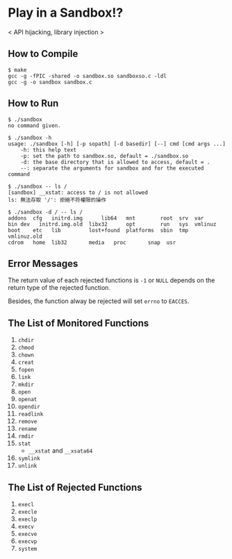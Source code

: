 # Play in a Sandbox!?
< API hijacking, library injection >

## How to Compile
``` shell
$ make
gcc -g -fPIC -shared -o sandbox.so sandboxso.c -ldl
gcc -g -o sandbox sandbox.c
```

## How to Run
```shell
$ ./sandbox
no command given.

$ ./sandbox -h
usage: ./sandbox [-h] [-p sopath] [-d basedir] [--] cmd [cmd args ...]
	-h: this help text
	-p: set the path to sandbox.so, default = ./sandbox.so
	-d: the base directory that is allowed to access, default = .
	--: separate the arguments for sandbox and for the executed command

$ ./sandbox -- ls /
[sandbox] __xstat: access to / is not allowed
ls: 無法存取 '/': 拒絕不符權限的操作

$ ./sandbox -d / -- ls /
addons	cfg   initrd.img      lib64	  mnt	     root  srv	var
bin	dev   initrd.img.old  libx32	  opt	     run   sys	vmlinuz
boot	etc   lib	      lost+found  platforms  sbin  tmp	vmlinuz.old
cdrom	home  lib32	      media	  proc	     snap  usr
```

## Error Messages
The return value of each rejected functions is `-1` or `NULL` depends on the return type of the rejected function.

Besides, the function alway be rejected will set `errno` to `EACCES`.

## The List of Monitored Functions
1. `chdir`
2. `chmod`
3. `chown`
4. `creat`
5. `fopen`
6. `link`
7. `mkdir`
8. `open`
9. `openat`
11. `opendir`
12. `readlink`
13. `remove`
14. `rename`
15. `rmdir`
16. `stat`
    * `__xstat` and `__xsata64`
17. `symlink`
18. `unlink`

## The List of Rejected Functions
1. `execl`
2. `execle`
3. `execlp`
4. `execv`
5. `execve`
6. `execvp`
7. `system`
